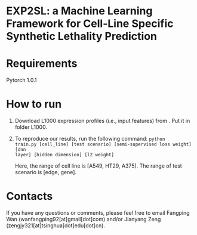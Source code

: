 # EXP2SL: a Machine Learning Framework for Cell-Line Specific Synthetic Lethality Prediction

# Requirements
Pytorch 1.0.1

# How to run
1. Download L1000 expression profiles (i.e., input features) from . Put it in folder L1000.
2. To reproduce our results, run the following command:
   <code>python train.py [cell_line] [test scenario] [semi-supervised loss weight] [dnn layer] [hidden dimension] [l2 weight]</code>
   
   Here, the range of cell line is [A549, HT29, A375]. The range of test scenario is [edge, gene].
# Contacts
If you have any questions or comments, please feel free to email Fangping Wan (wanfangping92[at]gmail[dot]com) and/or Jianyang Zeng (zengjy321[at]tsinghua[dot]edu[dot]cn).
